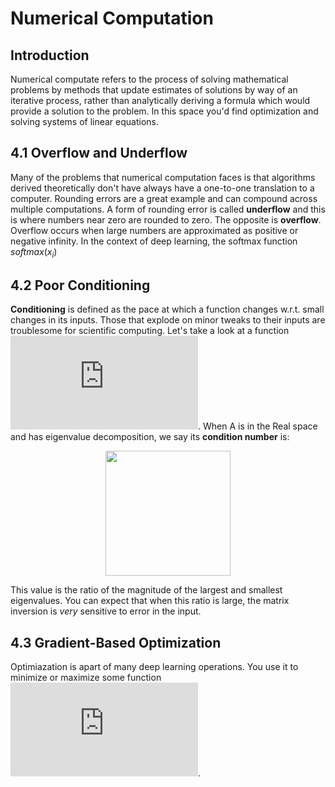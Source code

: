 # Numerical Computation

## Introduction
Numerical computate refers to the process of solving mathematical problems by methods that update estimates of solutions by way of an iterative process, rather than analytically deriving a formula which would provide a solution to the problem.  In this space you'd find optimization and solving systems of linear equations.  

## 4.1 Overflow and Underflow
Many of the problems that numerical computation faces is that algorithms derived theoretically don't have always have a one-to-one translation to a computer.  Rounding errors are a great example and can compound across multiple computations.  A form of rounding error is called **underflow** and this is where numbers near zero are rounded to zero.  The opposite is **overflow**.  Overflow occurs when large numbers are approximated as positive or negative infinity.  In the context of deep learning, the softmax function $softmax(x_{i})$


## 4.2 Poor Conditioning    
**Conditioning** is defined as the pace at which a function changes w.r.t. small changes in its inputs.  Those that explode on minor tweaks to their inputs are troublesome for scientific computing.  Let's take a look at a function ![equation](https://latex.codecogs.com/gif.latex?f%28%5Ctextbf%7Bx%7D%29%20%3D%20%5Ctextbf%7BA%7D%5E%7B-1%7D%5Ctextbf%7Bx%7D).  When A is in the Real space and has eigenvalue decomposition, we say its **condition number** is:    
 <p align="center"><img width="200" height="200" src=https://latex.codecogs.com/gif.latex?max_%7Bi%2Cj%7D%7C%5Cfrac%7B%5Clambda_%7Bi%7D%7D%7B%5Clambda_%7Bj%7D%7D%7C></p>    

 This value is the ratio of the magnitude of the largest and smallest eigenvalues.  You can expect that when this ratio is large, the matrix inversion is _very_ sensitive to error in the input.  

## 4.3 Gradient-Based Optimization
Optimiazation is apart of many deep learning operations.  You use it to minimize or maximize some function ![equation](https://latex.codecogs.com/gif.latex?f%28%5Ctextbf%7Bx%7D%29).  
